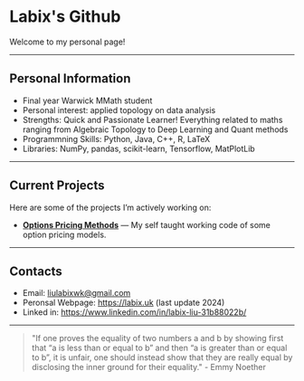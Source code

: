 # Labix's Github

Welcome to my personal page! 

---

## Personal Information

- Final year Warwick MMath student
- Personal interest: applied topology on data analysis
- Strengths: Quick and Passionate Learner! Everything related to maths ranging from Algebraic Topology to Deep Learning and Quant methods
- Programmning Skills: Python, Java, C++, R, LaTeX
- Libraries: NumPy, pandas, scikit-learn, Tensorflow, MatPlotLib

---

## Current Projects

Here are some of the projects I’m actively working on:

- **[Options Pricing Methods](https://github.com/Labix-Liu/Option-Pricing-Methods)** — My self taught working code of some option pricing models. 

---

## Contacts

- Email: liulabixwk@gmail.com
- Peronsal Webpage: https://labix.uk (last update 2024)
- Linked in: https://www.linkedin.com/in/labix-liu-31b88022b/

---

> "If one proves the equality of two numbers a and b by showing first that “a is less than or equal to b” and then “a is greater than or equal to b”, it is unfair, one should instead show that they are really equal by disclosing the inner ground for their equality." - Emmy Noether
